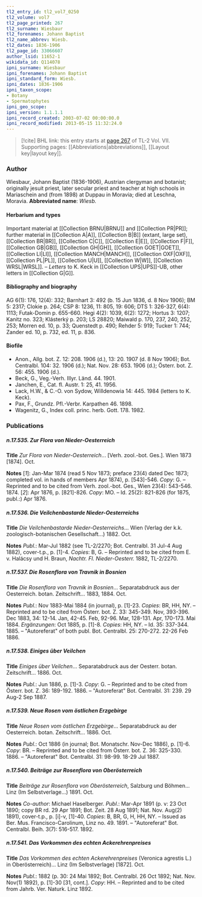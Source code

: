 ```yaml
---
tl2_entry_id: tl2_vol7_0250
tl2_volume: vol7
tl2_page_printed: 267
tl2_surname: Wiesbaur
tl2_forenames: Johann Baptist
tl2_name_abbrev: Wiesb.
tl2_dates: 1836-1906
tl2_page_id: 33066607
author_lsid: 11652-1
wikidata_id: Q114078
ipni_surname: Wiesbaur
ipni_forenames: Johann Baptist
ipni_standard_form: Wiesb.
ipni_dates: 1836-1906
ipni_taxon_scope: 
- Botany
- Spermatophytes
ipni_geo_scope: 
ipni_version: 1.1.1.1
ipni_record_created: 2003-07-02 00:00:00.0
ipni_record_modified: 2013-05-15 11:32:24.0
---
```



> [!cite] BHL link: this entry starts at [page 267](https://www.biodiversitylibrary.org/page/33066607) of TL-2 Vol. VII.
> Supporting pages: [[Abbreviations|abbreviations]], [[Layout key|layout key]].

### Author

Wiesbaur, Johann Baptist (1836-1906), Austrian clergyman and botanist; originally jesuit priest, later secular priest and teacher at high schools in Mariaschein and (from 1898) at Duppau in Moravia; died at Leschna, Moravia. 
**Abbreviated name**: *Wiesb.*

#### Herbarium and types

Important material at [[Collection BRNU|BRNU]] and [[Collection PR|PR]]; further material in [[Collection A|A]], [[Collection B|B]] (extant, large set), [[Collection BR|BR]], [[Collection C|C]], [[Collection E|E]], [[Collection F|F]], [[Collection GB|GB]], [[Collection GH|GH]], [[Collection GOET|GOET]], [[Collection LI|LI]], [[Collection MANCH|MANCH]], [[Collection OXF|OXF]], [[Collection PL|PL]], [[Collection U|U]], [[Collection W|W]], [[Collection WRSL|WRSL]]. – *Letters* to K. Keck in [[Collection UPS|UPS]]-UB, other letters in [[Collection G|G]].

#### Bibliography and biography

AG 6(1): 176, 12(4): 332; Barnhart 3: 492 (b. 15 Jun 1836, d. 8 Nov 1906); BM 5: 2317; Clokie p. 264; CSP 8: 1236, 11: 805, 19: 606; DTS 1: 326-327, 6(4): 1113; Futak-Domin p. 655-660. Hegi 4(2): 1039, 6(2): 1272; Hortus 3: 1207; Kanitz no. 323; Klásterký p. 203; LS 28820; Maiwald p. 170, 237, 240, 252, 253; Morren ed. 10, p. 33; Quenstedt p. 490; Rehder 5: 919; Tucker 1: 744; Zander ed. 10, p. 732, ed. 11, p. 836.

#### Biofile

- Anon., Allg. bot. Z. 12: 208. 1906 (d.), 13: 20. 1907 (d. 8 Nov 1906); Bot. Centralbl. 104: 32. 1906 (d.); Nat. Nov. 28: 653. 1906 (d.); Österr. bot. Z. 56: 455. 1906 (d.).
- Beck, G., Veg.-Verh. Illyr. Länd. 44. 1901.
- Janchen, E., Cat. fl. Austr. 1: 25, 41. 1956.
- Lack, H.W., & C.-O. von Sydow, Willdenowia 14: 445. 1984 (letters to K. Keck).
- Pax, F., Grundz. Pfl.-Verbr. Karpathen 46. 1898.
- Wagenitz, G., Index coll. princ. herb. Gott. 178. 1982.

### Publications

##### n.17.535. Zur Flora von Nieder-Oesterreich

**Title**
*Zur Flora von Nieder-Oesterreich*... \[Verh. zool.-bot. Ges.\]. Wien 1873 \[1874\]. Oct.

**Notes**
\[*1*\]: Jan-Mar 1874 (read 5 Nov 1873; preface 23(4) dated Dec 1873; completed vol. in hands of members Apr 1874), p. \[543\]-546. *Copy*: G. – Reprinted and to be cited from Verh. zool.-bot. Ges., Wien 23(4): 543-546. 1874.
\[*2*\]: Apr 1876, p. \[821\]-826. *Copy*: MO. – Id. 25(2): 821-826 (for 1875, publ.:) Apr 1876.

##### n.17.536. Die Veilchenbastarde Nieder-Oesterreichs

**Title**
*Die Veilchenbastarde Nieder-Oesterreichs*... Wien (Verlag der k.k. zoologisch-botanischen Gesellschaft...) 1882. Oct.

**Notes**
*Publ*.: Mar-Jul 1882 (see TL-2/2270; Bot. Centralbl. 31 Jul-4 Aug 1882), cover-t.p., p. \[1\]-4. *Copies*: B, G. – Reprinted and to be cited from E. v. Halácsy und H. Braun, *Nachtr. Fl. Nieder-Oesterr.* 1882, TL-2/2270.

##### n.17.537. Die Rosenflora von Travnik in Bosnien

**Title**
*Die Rosenflora von Travnik in Bosnien*... Separatabdruck aus der Oesterreich. botan. Zeitschrift... 1883, 1884. Oct.

**Notes**
*Publ*.: Nov 1883-Mai 1884 (in journal), p. \[1\]-23. *Copies*: BR, HH, NY. – Reprinted and to be cited from Österr. bot. Z. 33: 345-349. Nov, 393-396. Dec 1883, 34: 12-14. Jan, 42-45. Feb, 92-96. Mar, 128-131. Apr, 170-173. Mai 1884.
*Ergänzungen*: Oct 1885, p. \[1\]-8. *Copies*: HH, NY. – Id. 35: 337-344. 1885. – "Autoreferat" of both publ. Bot. Centralbl. 25: 270-272. 22-26 Feb 1886.

##### n.17.538. Einiges über Veilchen

**Title**
*Einiges über Veilchen*... Separatabdruck aus der Oesterr. botan. Zeitschrift... 1886. Oct.

**Notes**
*Publ*.: Jun 1886, p. \[1\]-3. *Copy*: G. – Reprinted and to be cited from Österr. bot. Z. 36: 189-192. 1886. – "Autoreferat" Bot. Centralbl. 31: 239. 29 Aug-2 Sep 1887.

##### n.17.539. Neue Rosen vom östlichen Erzgebirge

**Title**
*Neue Rosen vom östlichen Erzgebirge*... Separatabdruck au der Oesterreich. botan. Zeitschrift... 1886. Oct.

**Notes**
*Publ*.: Oct 1886 (in journal; Bot. Monatschr. Nov-Dec 1886), p. \[1\]-6. *Copy*: BR. – Reprinted and to be cited from Österr. bot. Z. 36: 325-330. 1886. – "Autoreferat" Bot. Centralbl. 31: 98-99. 18-29 Jul 1887.

##### n.17.540. Beiträge zur Rosenflora von Oberösterreich

**Title**
*Beiträge zur Rosenflora von Oberösterreich*, Salzburg und Böhmen... Linz (Im Selbstverlage...) 1891. Oct.

**Notes**
*Co-author*: Michael Haselberger.
*Publ*.: Mar-Apr 1891 (p. v: 23 Oct 1890; copy BR rd. 29 Apr 1891; Bot. Zeit. 28 Aug 1891; Nat. Nov. Aug(2) 1891), cover-t.p., p. \[i\]-v, \[1\]-40. *Copies*: B, BR, G, H, HH, NY. – Issued as Ber. Mus. Francisco-Carolinum, Linz no. 49. 1891. – "Autoreferat" Bot. Centralbl. Beih. 3(7): 516-517. 1892.

##### n.17.541. Das Vorkommen des echten Ackerehrenpreises

**Title**
*Das Vorkommen des echten Ackerehrenpreises* (Veronica agrestis L.) in Oberösterreich)... Linz (Im Selbstverlage) \[1872\]. Oct.

**Notes**
*Publ*.: 1882 (p. 30: 24 Mai 1892; Bot. Centralbl. 26 Oct 1892; Nat. Nov. Nov(1) 1892), p. \[1\]-30 \[31, cont.\]. *Copy*: HH. – Reprinted and to be cited from Jahrb. Ver. Naturk. Linz 1892.


